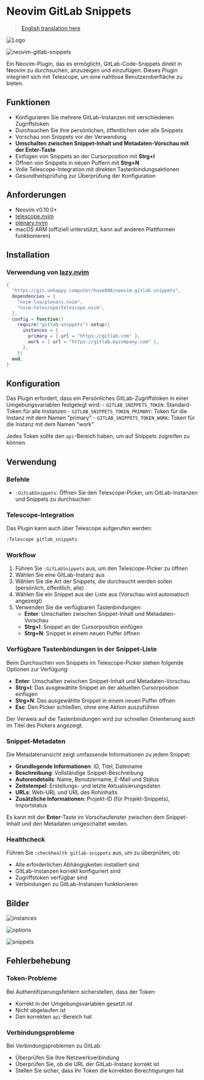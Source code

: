 # Neovim GitLab Snippets

> [English translation here](/README_en.md)

![Logo](assets/Logo.png)

![neovim-gitlab-snippets](assets/neovim-gitlab-snippets.gif)

Ein Neovim-Plugin, das es ermöglicht, GitLab-Code-Snippets direkt in Neovim zu durchsuchen, anzuzeigen und einzufügen. Dieses Plugin integriert sich mit Telescope, um eine nahtlose Benutzeroberfläche zu bieten.

## Funktionen

- Konfigurieren Sie mehrere GitLab-Instanzen mit verschiedenen Zugriffstoken
- Durchsuchen Sie Ihre persönlichen, öffentlichen oder alle Snippets
- Vorschau von Snippets vor der Verwendung
- **Umschalten zwischen Snippet-Inhalt und Metadaten-Vorschau mit der Enter-Taste**
- Einfügen von Snippets an der Cursorposition mit **Strg+I**
- Öffnen von Snippets in neuen Puffern mit **Strg+N**
- Volle Telescope-Integration mit direkten Tastenbindungsaktionen
- Gesundheitsprüfung zur Überprüfung der Konfiguration

## Anforderungen

- Neovim v0.10.0+
- [telescope.nvim](https://github.com/nvim-telescope/telescope.nvim)
- [plenary.nvim](https://github.com/nvim-lua/plenary.nvim)
- macOS ARM (offiziell unterstützt, kann auf anderen Plattformen funktionieren)

## Installation

### Verwendung von [lazy.nvim](https://github.com/folke/lazy.nvim)

```lua
{
  "https://git.unhappy.computer/hase808/neovim-gitlab-snippets",
  dependencies = {
    "nvim-lua/plenary.nvim",
    "nvim-telescope/telescope.nvim",
  },
  config = function()
    require("gitlab-snippets").setup({
      instances = {
        primary = { url = "https://gitlab.com" },
        work = { url = "https://gitlab.mycompany.com" },
      },
    })
  end,
}
```

## Konfiguration

Das Plugin erfordert, dass ein Persönliches GitLab-Zugriffstoken in einer Umgebungsvariablen festgelegt wird:
    - `GITLAB_SNIPPETS_TOKEN`: Standard-Token für alle Instanzen
    - `GITLAB_SNIPPETS_TOKEN_PRIMARY`: Token für die Instanz mit dem Namen "primary"
    - `GITLAB_SNIPPETS_TOKEN_WORK`: Token für die Instanz mit dem Namen "work"

Jedes Token sollte den `api`-Bereich haben, um auf Snippets zugreifen zu können.

## Verwendung

### Befehle

- `:GitLabSnippets`: Öffnen Sie den Telescope-Picker, um GitLab-Instanzen und Snippets zu durchsuchen

### Telescope-Integration

Das Plugin kann auch über Telescope aufgerufen werden:
```txt
:Telescope gitlab_snippets
```

### Workflow

1. Führen Sie `:GitLabSnippets` aus, um den Telescope-Picker zu öffnen
2. Wählen Sie eine GitLab-Instanz aus
3. Wählen Sie die Art der Snippets, die durchsucht werden sollen (persönlich, öffentlich, alle)
4. Wählen Sie ein Snippet aus der Liste aus (Vorschau wird automatisch angezeigt)
5. Verwenden Sie die verfügbaren Tastenbindungen:
   - **Enter**: Umschalten zwischen Snippet-Inhalt und Metadaten-Vorschau
   - **Strg+I**: Snippet an der Cursorposition einfügen
   - **Strg+N**: Snippet in einem neuen Puffer öffnen

### Verfügbare Tastenbindungen in der Snippet-Liste

Beim Durchsuchen von Snippets im Telescope-Picker stehen folgende Optionen zur Verfügung:

- **Enter**: Umschalten zwischen Snippet-Inhalt und Metadaten-Vorschau
- **Strg+I**: Das ausgewählte Snippet an der aktuellen Cursorposition einfügen
- **Strg+N**: Das ausgewählte Snippet in einem neuen Puffer öffnen
- **Esc**: Den Picker schließen, ohne eine Aktion auszuführen

Der Verweis auf die Tastenbindungen wird zur schnellen Orientierung auch im Titel des Pickers angezeigt.

### Snippet-Metadaten

Die Metadatenansicht zeigt umfassende Informationen zu jedem Snippet:

- **Grundlegende Informationen**: ID, Titel, Dateiname
- **Beschreibung**: Vollständige Snippet-Beschreibung
- **Autorendetails**: Name, Benutzername, E-Mail und Status
- **Zeitstempel**: Erstellungs- und letzte Aktualisierungsdaten
- **URLs**: Web-URL und URL des Rohinhalts
- **Zusätzliche Informationen**: Projekt-ID (für Projekt-Snippets), Importstatus

Es kann mit der **Enter**-Taste im Vorschaufenster zwischen dem Snippet-Inhalt und den Metadaten umgeschaltet werden.

### Healthcheck

Führen Sie `:checkhealth gitlab-snippets` aus, um zu überprüfen, ob:

- Alle erforderlichen Abhängigkeiten installiert sind
- GitLab-Instanzen korrekt konfiguriert sind
- Zugriffstoken verfügbar sind
- Verbindungen zu GitLab-Instanzen funktionieren

## Bilder

![instances](assets/instance.png)

![options](assets/options.png)

![snippets](assets/snippets.png)

## Fehlerbehebung

### Token-Probleme

Bei Authentifizierungsfehlern sicherstellen, dass der Token:

- Korrekt in der Umgebungsvariablen gesetzt ist
- Nicht abgelaufen ist
- Den korrekten `api`-Bereich hat

### Verbindungsprobleme

Bei Verbindungsproblemen zu GitLab:

- Überprüfen Sie Ihre Netzwerkverbindung
- Überprüfen Sie, ob die URL der GitLab-Instanz korrekt ist
- Stellen Sie sicher, dass Ihr Token die korrekten Berechtigungen hat
